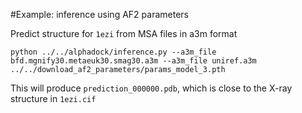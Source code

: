 #Example: inference using AF2 parameters

Predict structure for `1ezi` from MSA files in a3m format

```
python ../../alphadock/inference.py --a3m_file bfd.mgnify30.metaeuk30.smag30.a3m --a3m_file uniref.a3m ../../download_af2_parameters/params_model_3.pth
```    

This will produce `prediction_000000.pdb`, which is close to the X-ray structure in `1ezi.cif`

